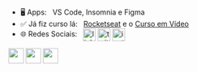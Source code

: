 - 🖥️ Apps: &nbsp; VS Code, Insomnia e Figma
- ✅ Já fiz curso lá: &nbsp; [Rocketseat](https://rocketseat.com.br/) e o [Curso em Vídeo](https://www.cursoemvideo.com/)
- 🌐 Redes Sociais: &nbsp; <a target="_blank" rel="noreferrer" href="https://www.linkedin.com/in/miguel-coruj"><img width="25" align='center' src="https://simpleicons.org/icons/linkedin.svg" alt="linkedin"/></a> <a target="_blank" rel="noreferrer" href="https://www.twitter.com/miguel-coruj"><img width="25" align='center' src="https://simpleicons.org/icons/twitter.svg" alt="twitter"/></a> <a target="_blank" rel="noreferrer" href="https://www.instagram.com/miguel_coruj"><img width="25" align='center' src="https://simpleicons.org/icons/instagram.svg" alt="instagram"/></a>

<code><img height="30" src="https://simpleicons.org/icons/javascript.svg"></code>
<code><img height="30" src="https://simpleicons.org/icons/react.svg"></code>
<code><img height="30" src="https://simpleicons.org/icons/angularjs.svg"></code>
